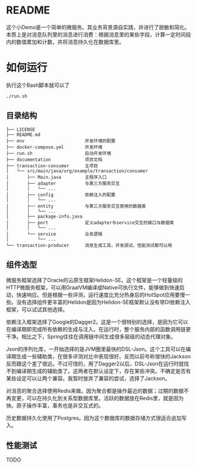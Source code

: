 # README

这个小Demo是一个简单的微服务。其业务背景源自实践，并进行了脱敏和简化。本质上是对消息队列里的消息进行消费：根据消息里的某些字段，计算一定时间段内的数值累加和计数，并将消息持久化在数据库里。

# 如何运行

执行这个Bash脚本就可以了

```
./run.sh
```

## 目录结构

```
├── LICENSE
├── README.md
├── env                       开发环境的配置
├── docker-compose.yml        开发环境
├── run.sh                    启动开发环境
├── documentation             项目文档                       
├── transaction-consumer      主项目
│   └── src/main/java/org/example/transaction/consumer
│       ├── Main.java         主程序入口
│       ├── adapter           与第三方服务交互
│       │   └── ... 
│       ├── config            依赖注入的配置
│       │   └── ...
│       ├── entity            与第三方服务交互使用的数据类
│       │   └── ...
│       ├── package-info.java
│       ├── port              定义adapter与service交互的接口与数据类
│       │   └── ...
│       └── service           业务逻辑
│           └── ...
└── transaction-producer      消息生成工具，开发调试、性能测试都可以用

```


## 组件选型

微服务框架选择了Oracle的云原生框架Helidon-SE。这个框架是一个轻量级的HTTP微服务框架，可以用GraalVM编译成Native可执行文件，能够做到快速启动，快速响应。但是根据一些评测，运行速度比充分热身后的HotSpot应用要慢一些。没有选择组件更丰富的Helidon是因为Helidon-SE框架默认没有带DI依赖注入框架，可以试试其他选择。

依赖注入框架选择了Google的Dagger2。这是一个很特别的选择，是因为它可以在编译期即完成所有依赖的生成与注入。在运行时，整个服务内部的函数调用链更干净。相比之下，Spring往往在调用链中间生成很多层级的动态代理对象。

Json的序列化库，一开始选择的是JVM圈里最快的DSL-Json。这个工具可以在编译期生成一些辅助类，在很多评测对比中表现很好。反而以前号称很快的Jackson反而跟这个差了很远。不过可惜的，用了Dagger2以后，DSL-Json在运行时就找不到编译期生成的辅助类了。这两者在默认设定下，存在某些冲突。不确定是否有某些设定可以让两个兼容。我暂时放弃了兼容的尝试，选择了Jackson。

对消息的聚合选择使用Redis来做。因为聚合都是操作最近的数据；过期的数据不再变更，可以在持久化到关系型数据库里。活跃的数据放在Redis里，就是因为快。原子操作丰富，事务也是非交互式的。

历史数据持久化使用了Postgres。因为这个数据库的数据存储方式很适合追加写入。

## 性能测试

TODO
